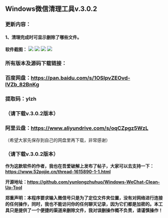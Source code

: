 ## Windows微信清理工具v.3.0.2
### 更新内容：
#### 1、清理完成时可显示删除了哪些文件。

**软件截图：**
![](hexo/img/d48e328a72117d0d.png)
![](hexo/img/28b4f6d197f88f98.png)
![](hexo/img/b361d343d13c3c0a.png)
![](hexo/img/292ec74e519a9aeb.png)

### 所有版本及源码下载链接：
### 百度网盘：https://pan.baidu.com/s/1OSIpvZEOvd-lVZb_82BnKg
### 提取码：ylzh
### （请下载v.3.0.2版本）
### 阿里云盘：https://www.aliyundrive.com/s/oqCZpgz5WzL
（希望大家先保存到自己的网盘里再下载，非常感谢）
### （请下载v.3.0.2版本）

**作为这款软件的作者，我也在吾爱破解上发布了帖子，大家可以去支持一下：https://www.52pojie.cn/thread-1615890-1-1.html**

**开源地址：https://github.com/yunlongzhuhuo/Windows-WeChat-Clean-Up-Tool**


**郑重声明：本程序要求输入微信号只是为了定位文件夹位置，没有对网络进行连接的任何操作，同时，我也不能访问你的任何聊天记录，因为它们都是加密的。本工具只是提供了一个便捷的渠道来删除文件，我对误删操作概不负责，请谨慎操作！**
